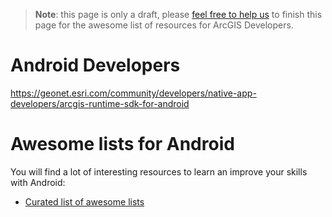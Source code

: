> **Note**: this page is only a draft, please [feel free to help us](https://github.com/hhkaos/awesome-arcgis#contributions) to finish this page for the awesome list of resources for ArcGIS Developers.

# Android Developers
https://geonet.esri.com/community/developers/native-app-developers/arcgis-runtime-sdk-for-android

# Awesome lists for Android
You will find a lot of interesting resources to learn an improve your skills
with Android:
* [Curated list of awesome lists](https://github.com/sindresorhus/awesome)
